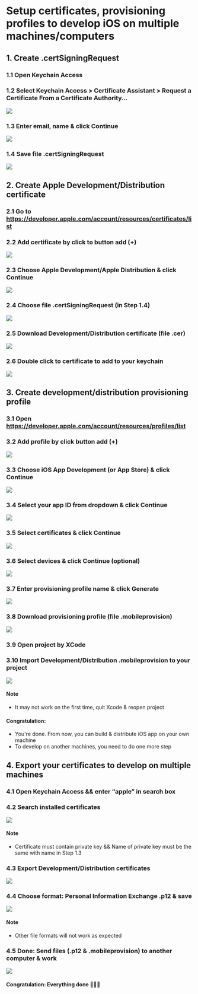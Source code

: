 # Setup certificates, provisioning profiles to develop iOS on multiple machines/computers

## 1. Create .certSigningRequest

### 1.1 Open Keychain Access

### 1.2 Select Keychain Access > Certificate Assistant > Request a Certificate From a Certificate Authority…
![](images/img_01.png)

### 1.3 Enter email, name & click Continue
![](images/img_02.png)

### 1.4 Save file .certSigningRequest
![](images/img_03.png)



## 2. Create Apple Development/Distribution certificate

### 2.1 Go to https://developer.apple.com/account/resources/certificates/list

### 2.2 Add certificate by click to button add (+)
![](images/img_04.png)

### 2.3 Choose Apple Development/Apple Distribution & click Continue
![](images/img_05.png)

### 2.4 Choose file .certSigningRequest (in Step 1.4)
![](images/img_06.png)

### 2.5 Download Development/Distribution certificate (file .cer)
![](images/img_07.png)

### 2.6 Double click to certificate to add to your keychain
![](images/img_08.png)



## 3. Create development/distribution provisioning profile

### 3.1 Open https://developer.apple.com/account/resources/profiles/list

### 3.2 Add profile by click button add (+)
![](images/img_09.png)

### 3.3 Choose iOS App Development (or App Store) & click Continue
![](images/img_10.png)

### 3.4 Select your app ID from dropdown & click Continue
![](images/img_11.png)

### 3.5 Select certificates & click Continue
![](images/img_12.png)

### 3.6 Select devices & click Continue (optional)
![](images/img_13.png)

### 3.7 Enter provisioning profile name & click Generate
![](images/img_14.png)

### 3.8 Download provisioning profile (file .mobileprovision)
![](images/img_15.png)

### 3.9 Open project by XCode

### 3.10 Import Development/Distribution .mobileprovision to your project
![](images/img_16.png)


#### Note
- It may not work on the first time, quit Xcode & reopen project

#### Congratulation:
- You're done. From now, you can build & distribute iOS app on your own machine
- To develop on another machines, you need to do one more step



## 4. Export your certificates to develop on multiple machines

### 4.1 Open Keychain Access && enter “apple” in search box

### 4.2 Search installed certificates
![](images/img_17.png)

#### Note
- Certificate must contain private key && Name of private key must be the same with name in Step 1.3

### 4.3 Export Development/Distribution certificates
![](images/img_18.png)

### 4.4 Choose format: Personal Information Exchange .p12 & save
![](images/img_19.png)

#### Note
- Other file formats will not work as expected

### 4.5 Done: Send files (.p12 & .mobileprovision) to another computer & work
![](images/img_20.png)

#### Congratulation: Everything done 🎉🎉🎉
